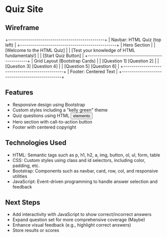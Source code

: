 # Quiz Site

## Wireframe

+------------------------------------------------+
| Navbar: HTML Quiz (top left)                   |
+------------------------------------------------+
| Hero Section                                   |
| [Welcome to the HTML Quiz]                     |
| [Test your knowledge of HTML fundamentals!]    |
| [Start Quiz Button]                            |
+------------------------------------------------+
| Grid Layout (Bootstrap Cards)                 |
| [Question 1] [Question 2]                      |
| [Question 3] [Question 4]                      |
| [Question 5] [Question 6]                      |
+------------------------------------------------+
| Footer: Centered Text                          |
+------------------------------------------------+

## Features

- Responsive design using Bootstrap
- Custom styles including a "kelly green" theme
- Quiz questions using HTML <button> elements
- Hero section with call-to-action button
- Footer with centered copyright

## Technologies Used

- HTML: Semantic tags such as p, h1, h2, a, img, button, ol, ul, form, table
- CSS: Custom styles using class and id selectors, including color, padding, etc.
- Bootstrap: Components such as navbar, card, row, col, and responsive utilities
- JavaScript: Event-driven programming to handle answer selection and feedback

## Next Steps

- Add interactivity with JavaScript to show correct/incorrect answers
- Expand question set for more comprehensive coverage (Maybe)
- Enhance visual feedback (e.g., highlight correct answers)
- Store results or scores